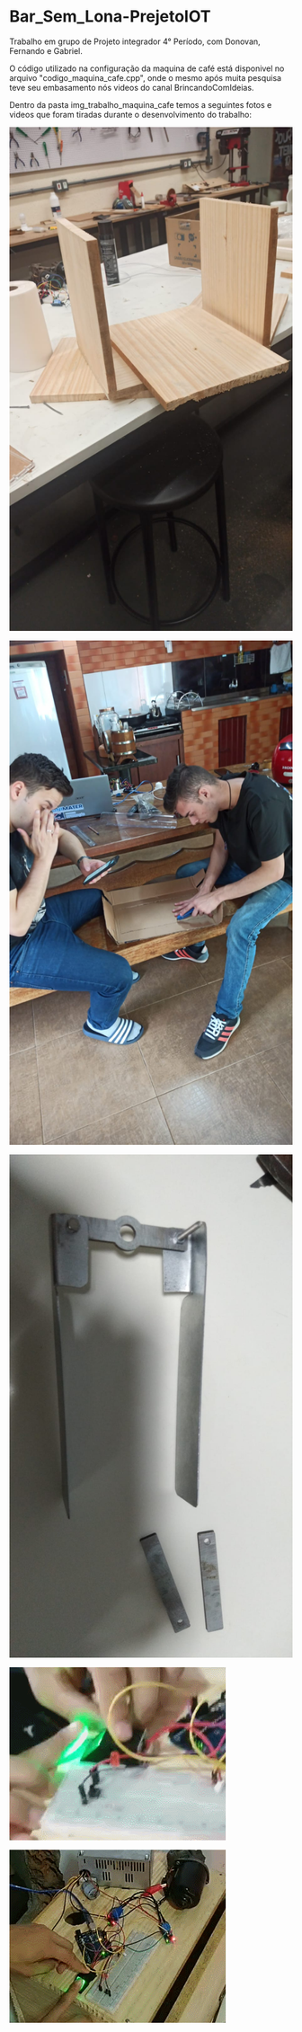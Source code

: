 # Bar_Sem_Lona-PrejetoIOT
Trabalho em grupo de Projeto integrador 4° Período, com Donovan, Fernando e Gabriel.

O código utilizado na configuração da maquina de café está disponivel no arquivo "codigo_maquina_cafe.cpp", onde o mesmo após muita pesquisa teve seu embasamento nós videos do canal BrincandoComIdeias.

Dentro da pasta img_trabalho_maquina_cafe temos a seguintes fotos e videos que foram tiradas durante o desenvolvimento do trabalho:

![Na imagem 1 temos o inicio do processo de montagem da caixa que irá comportar os componentes eletronicos](https://github.com/GabrielCardoso18/Bar_Sem_Lona-PrejetoIOT/blob/main/img_trabalho_maquina_cafe/img1.jpg)

![Na imagem 2 temos os cologas Fernando e Donovam recortando o porta capsulas que foi feito com material reciclavel](https://github.com/GabrielCardoso18/Bar_Sem_Lona-PrejetoIOT/blob/main/img_trabalho_maquina_cafe/img2.jpg)

![Na imagem 3 temos um protóripo idealizado para fazer a parte de gerenciamento de liberação de capsulas, onde o mesmo vai aclopado no motor e irá girar assim que digital da pessoa for encontrada no banco de dados](https://github.com/GabrielCardoso18/Bar_Sem_Lona-PrejetoIOT/blob/main/img_trabalho_maquina_cafe/img3.jpg)

![Logo após isso temos dois gifs demonstrando um pouco da parte de configuração e finalização da parte elétrica/eletrônica - GIF1](https://github.com/GabrielCardoso18/Bar_Sem_Lona-PrejetoIOT/blob/main/img_trabalho_maquina_cafe/GIF%2005-12-2023%2020-29-50.gif)

![GIF2](https://github.com/GabrielCardoso18/Bar_Sem_Lona-PrejetoIOT/blob/main/img_trabalho_maquina_cafe/GIF%2005-12-2023%2020-32-00.gif)

